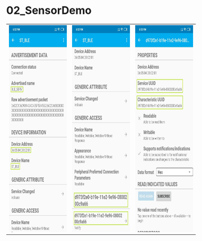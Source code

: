# 02_SensorDemo

<table>
  <tr>
    <td><img src="Screenshots/Creating_Service1.jpeg" width=300 height=550></td>
    <td><img src="Screenshots/Creating_Service2.jpeg" width=300 height=550></td>
    <td><img src="Screenshots/Creating_Service3.jpeg" width=300 height=550></td>
  </tr>
 </table>

